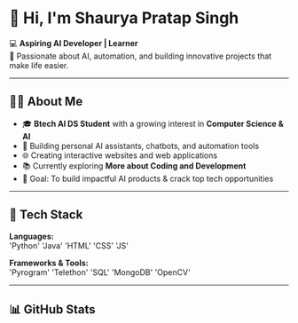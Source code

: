 # 👋 Hi, I'm Shaurya Pratap Singh  

💻 **Aspiring AI Developer | Learner**  
🚀 Passionate about AI, automation, and building innovative projects that make life easier.  

---

## 🧑‍💻 About Me  
- 🎓 **Btech AI DS Student** with a growing interest in **Computer Science & AI**  
- 🤖 Building personal AI assistants, chatbots, and automation tools  
- 🌐 Creating interactive websites and web applications  
- 📚 Currently exploring **More about Coding and Development** 
- 🎯 Goal: To build impactful AI products & crack top tech opportunities  

---

## 🔧 Tech Stack  
**Languages:**  
'Python' 
'Java'
'HTML'
'CSS'
'JS'

**Frameworks & Tools:**  
'Pyrogram'
'Telethon'
'SQL'
'MongoDB'
'OpenCV'

---

## 📊 GitHub Stats  


<!--
**ShauryaSingh1709/ShauryaSingh1709** is a ✨ _special_ ✨ repository because its `README.md` (this file) appears on your GitHub profile.

Here are some ideas to get you started:

- 🔭 I’m currently working on ...
- 🌱 I’m currently learning ...
- 👯 I’m looking to collaborate on ...
- 🤔 I’m looking for help with ...
- 💬 Ask me about ...
- 📫 How to reach me: ...
- 😄 Pronouns: ...
- ⚡ Fun fact: ...
-->
